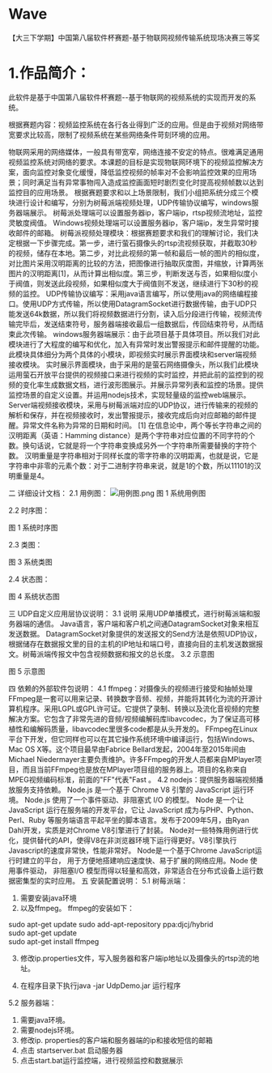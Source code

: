 # Wave
【大三下学期】中国第八届软件杯赛题-基于物联网视频传输系统现场决赛三等奖
# 1.作品简介： 
  此软件是基于中国第八届软件杯赛题--基于物联网的视频系统的实现而开发的系统。
  
  根据赛题内容：视频监控系统在各行各业得到广泛的应用。但是由于视频对网络带宽要求比较高，限制了视频系统在某些网络条件苛刻环境的应用。
  
  物联网采用的网络媒体，一般具有带宽窄，网络连接不安定的特点。很难满足通用视频监控系统对网络的要求。本课题的目标是实现物联网环境下的视频监控解决方案，面向监控对象变化缓慢，降低监控视频的帧率对不会影响监控效果的应用场景；同时满足当有异常事物闯入造成监控画面短时剧烈变化时提高视频帧数以达到监控目的应用场景。
  根据赛题要求和以上场景限制，我们小组把系统分成三个模块进行设计和编写，分别为树莓派端视频处理，UDP传输协议编写，windows服务器端展示。
树莓派处理端可以设置服务器ip，客户端ip，rtsp视频流地址，监控灵敏度阀值。
  Windows视频处理端可以设置服务器ip，客户端ip，发生异常时接收邮件的邮箱。
  树莓派视频处理模块：根据赛题要求和我们的理解讨论，我们决定根据一下步骤完成。第一步，进行萤石摄像头的rtsp流视频获取，并截取30秒的视频，储存在本地。第二步，对比此视频的第一帧和最后一帧的图片的相似度，对比图片采用汉明距离的比较的方法，把图像进行抽取灰度图，并缩放，计算两张图片的汉明距离[1]，从而计算出相似度。第三步，判断发送与否，如果相似度小于阀值，则发送此段视频，如果相似度大于阀值则不发送，继续进行下30秒的视频的监控。
  UDP传输协议编写：采用java语言编写，所以使用java的网络编程接口。使用UDP方式传输，所以使用DatagramSocket进行数据传输，由于UDP只能发送64k数据，所以我们将视频数据进行分割，读入后分段进行传输，视频流传输完毕后，发送结束符号，服务器端接收最后一组数据后，传回结束符号，从而结束此次传输。
   windows服务器端展示：由于此项目基于具体项目。所以我们对此模块进行了大程度的编写和优化，加入有异常时发出警报提示和邮件提醒的功能。此模块具体细分为两个具体的小模块，即视频实时展示界面模块和server端视频接收模块。
  实时展示界面模块，由于采用的是萤石网络摄像头，所以我们此模块运用萤石开放平台提供的视频接口来进行视频的实时监控，并把此前的监控到的视频的变化率生成数据文档，进行波形图展示。并展示异常列表和监控的场景。提供监控场景的自定义设置。并运用nodejs技术，实现轻量级的监控web端展示。
  Server端视频接收模块，采用与树莓派端对应的UDP协议，进行传输来的视频的解析和保存，并在视频接收时，发出警报提示，接收完成后向对应邮箱的邮件提醒。异常文件名称为异常的日期和时间。
[1] 在信息论中，两个等长字符串之间的汉明距离（英语：Hamming distance）是两个字符串对应位置的不同字符的个数。换句话说，它就是将一个字符串变换成另外一个字符串所需要替换的字符个数。
汉明重量是字符串相对于同样长度的零字符串的汉明距离，也就是说，它是字符串中非零的元素个数：对于二进制字符串来说，就是1的个数，所以11101的汉明重量是4。

二 详细设计文档：
2.1 用例图：
![用例图.png](https://i.loli.net/2019/08/01/5d4245acefa3750524.png)
图 1 系统用例图

2.2 时序图：
 
图 1 系统时序图

2.3 类图：
 
图 3 系统类图

2.4 状态图：
 
图 4 系统状态图

三 UDP自定义应用层协议说明：
3.1 说明
采用UDP单播模式，进行树莓派端和服务器端的通信。
Java语言，客户端和客户机之间通DatagramSocket对象来相互发送数据。
DatagramSocket对象提供的发送报文的Send方法是依照UDP协议，根据储存在数据报文里的目的主机的IP地址和端口号，直接向目的主机发送数据报文。树莓派端传报文中包含视频数据和报文的总长度。
3.2 示意图
 
图 5 示意图

四 依赖的外部软件包说明：
4.1 ffmpeg：对摄像头的视频进行接受和抽帧处理
FFmpeg是一套可以用来记录、转换数字音频、视频，并能将其转化为流的开源计算机程序。采用LGPL或GPL许可证。它提供了录制、转换以及流化音视频的完整解决方案。它包含了非常先进的音频/视频编解码库libavcodec，为了保证高可移植性和编解码质量，libavcodec里很多code都是从头开发的。
FFmpeg在Linux平台下开发，但它同样也可以在其它操作系统环境中编译运行，包括Windows、Mac OS X等。这个项目最早由Fabrice Bellard发起，2004年至2015年间由Michael Niedermayer主要负责维护。许多FFmpeg的开发人员都来自MPlayer项目，而且当前FFmpeg也是放在MPlayer项目组的服务器上。项目的名称来自MPEG视频编码标准，前面的"FF"代表"Fast
。
4.2 nodejs：提供服务器端视频播放服务支持依赖。
Node.js 是一个基于 Chrome V8 引擎的 JavaScript 运行环境。 Node.js 使用了一个事件驱动、非阻塞式 I/O 的模型。
Node 是一个让 JavaScript 运行在服务端的开发平台，它让 JavaScript 成为与PHP、Python、Perl、Ruby 等服务端语言平起平坐的脚本语言。发布于2009年5月，由Ryan Dahl开发，实质是对Chrome V8引擎进行了封装。
Node对一些特殊用例进行优化，提供替代的API，使得V8在非浏览器环境下运行得更好。V8引擎执行Javascript的速度非常快，性能非常好。 Node是一个基于Chrome JavaScript运行时建立的平台， 用于方便地搭建响应速度快、易于扩展的网络应用。Node 使用事件驱动， 非阻塞I/O 模型而得以轻量和高效，非常适合在分布式设备上运行数据密集型的实时应用。
五 安装配置说明：
  5.1 树莓派端：
1. 需要安装java环境
2. 以及ffmpeg。
ffmpeg的安装如下：

sudo apt-get update
sudo add-apt-repository ppa:djcj/hybrid  
sudo apt-get update  
sudo apt-get install ffmpeg  

3. 修改ip.properties文件，写入服务器和客户端ip地址以及摄像头的rtsp流的地址。

4. 在程序目录下执行java -jar UdpDemo.jar 运行程序

 5.2 服务器端：
1. 需要java环境。
2. 需要nodejs环境。
3. 修改ip. properties的客户端和服务器端的ip和接收短信的邮箱
4. 点击 startserver.bat 启动服务器
5. 点击start.bat运行监控端，进行视频监控和数据展示




